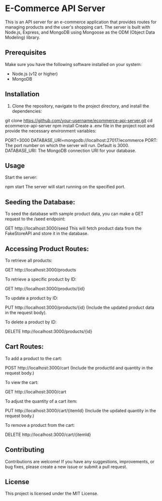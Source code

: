 # E-Commerce API Server

This is an API server for an e-commerce application that provides routes for managing products and the user's shopping cart. The server is built with Node.js, Express, and MongoDB using Mongoose as the ODM (Object Data Modeling) library.

## Prerequisites

Make sure you have the following software installed on your system:

- Node.js (v12 or higher)
- MongoDB

## Installation

1. Clone the repository, navigate to the project directory, and install the dependencies:

git clone https://github.com/your-username/ecommerce-api-server.git
cd ecommerce-api-server
npm install
Create a .env file in the project root and provide the necessary environment variables:

PORT=3000
DATABASE_URI=mongodb://localhost:27017/ecommerce
PORT: The port number on which the server will run. Default is 3000.
DATABASE_URI: The MongoDB connection URI for your database.

## Usage

Start the server:

npm start
The server will start running on the specified port.

## Seeding the Database:
To seed the database with sample product data, you can make a GET request to the /seed endpoint:

GET http://localhost:3000/seed
This will fetch product data from the FakeStoreAPI and store it in the database.

## Accessing Product Routes:
To retrieve all products:

GET http://localhost:3000/products

To retrieve a specific product by ID:

GET http://localhost:3000/products/{id}

To update a product by ID:

PUT http://localhost:3000/products/{id}
(Include the updated product data in the request body).

To delete a product by ID:

DELETE http://localhost:3000/products/{id}

## Cart Routes:

To add a product to the cart:

POST http://localhost:3000/cart
(Include the productId and quantity in the request body.)

To view the cart:

GET http://localhost:3000/cart

To adjust the quantity of a cart item:

PUT http://localhost:3000/cart/{itemId}
(Include the updated quantity in the request body.)

To remove a product from the cart:

DELETE http://localhost:3000/cart/{itemId}

## Contributing
Contributions are welcome! If you have any suggestions, improvements, or bug fixes, please create a new issue or submit a pull request.

## License
This project is licensed under the MIT License.